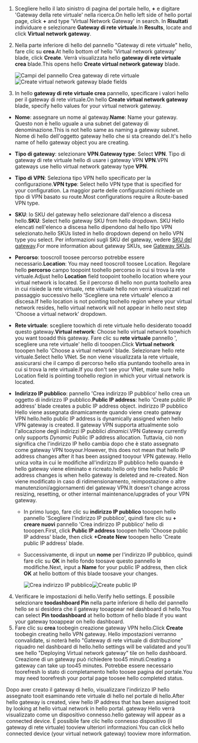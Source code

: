 1. <span data-ttu-id="b2409-101">Scegliere hello il lato sinistro di pagina del portale hello,  **+**  e digitare 'Gateway della rete virtuale' nella ricerca.</span><span class="sxs-lookup"><span data-stu-id="b2409-101">On hello left side of hello portal page, click **+** and type 'Virtual Network Gateway' in search.</span></span> <span data-ttu-id="b2409-102">In **Risultati** individuare e selezionare **Gateway di rete virtuale**.</span><span class="sxs-lookup"><span data-stu-id="b2409-102">In **Results**, locate and click **Virtual network gateway**.</span></span>
2. <span data-ttu-id="b2409-103">Nella parte inferiore di hello del pannello "Gateway di rete virtuale" hello, fare clic su **crea**.</span><span class="sxs-lookup"><span data-stu-id="b2409-103">At hello bottom of hello 'Virtual network gateway' blade, click **Create**.</span></span> <span data-ttu-id="b2409-104">Verrà visualizzata hello **gateway di rete virtuale crea** blade.</span><span class="sxs-lookup"><span data-stu-id="b2409-104">This opens hello **Create virtual network gateway** blade.</span></span>

    <span data-ttu-id="b2409-105">![Campi del pannello Crea gateway di rete virtuale](./media/vpn-gateway-add-gw-s2s-rm-portal-include/vnet_gw.png "Nuovo gateway")</span><span class="sxs-lookup"><span data-stu-id="b2409-105">![Create virtual network gateway blade fields](./media/vpn-gateway-add-gw-s2s-rm-portal-include/vnet_gw.png "New gateway")</span></span>

3. <span data-ttu-id="b2409-106">In hello **gateway di rete virtuale crea** pannello, specificare i valori hello per il gateway di rete virtuale.</span><span class="sxs-lookup"><span data-stu-id="b2409-106">On hello **Create virtual network gateway** blade, specify hello values for your virtual network gateway.</span></span>

  - <span data-ttu-id="b2409-107">**Nome**: assegnare un nome al gateway.</span><span class="sxs-lookup"><span data-stu-id="b2409-107">**Name**: Name your gateway.</span></span> <span data-ttu-id="b2409-108">Questo non è hello uguale a una subnet del gateway di denominazione.</span><span class="sxs-lookup"><span data-stu-id="b2409-108">This is not hello same as naming a gateway subnet.</span></span> <span data-ttu-id="b2409-109">Nome di hello dell'oggetto gateway hello che si sta creando del.</span><span class="sxs-lookup"><span data-stu-id="b2409-109">It's hello name of hello gateway object you are creating.</span></span>
  - <span data-ttu-id="b2409-110">**Tipo di gateway**: selezionare **VPN**.</span><span class="sxs-lookup"><span data-stu-id="b2409-110">**Gateway type**: Select **VPN**.</span></span> <span data-ttu-id="b2409-111">Tipo di gateway di rete virtuale hello di usare i gateway VPN **VPN**.</span><span class="sxs-lookup"><span data-stu-id="b2409-111">VPN gateways use hello virtual network gateway type **VPN**.</span></span> 
  - <span data-ttu-id="b2409-112">**Tipo di VPN**: Seleziona tipo VPN hello specificato per la configurazione.</span><span class="sxs-lookup"><span data-stu-id="b2409-112">**VPN type**: Select hello VPN type that is specified for your configuration.</span></span> <span data-ttu-id="b2409-113">La maggior parte delle configurazioni richiede un tipo di VPN basato su route.</span><span class="sxs-lookup"><span data-stu-id="b2409-113">Most configurations require a Route-based VPN type.</span></span>
  - <span data-ttu-id="b2409-114">**SKU**: lo SKU del gateway hello selezionare dall'elenco a discesa hello.</span><span class="sxs-lookup"><span data-stu-id="b2409-114">**SKU**: Select hello gateway SKU from hello dropdown.</span></span> <span data-ttu-id="b2409-115">SKU Hello elencati nell'elenco a discesa hello dipendono dal hello tipo VPN selezionato.</span><span class="sxs-lookup"><span data-stu-id="b2409-115">hello SKUs listed in hello dropdown depend on hello VPN type you select.</span></span> <span data-ttu-id="b2409-116">Per informazioni sugli SKU del gateway, vedere [SKU del gateway](../articles/vpn-gateway/vpn-gateway-about-vpn-gateway-settings.md#gwsku).</span><span class="sxs-lookup"><span data-stu-id="b2409-116">For more information about gateway SKUs, see [Gateway SKUs](../articles/vpn-gateway/vpn-gateway-about-vpn-gateway-settings.md#gwsku).</span></span>
  - <span data-ttu-id="b2409-117">**Percorso**: tooscroll toosee percorso potrebbe essere necessario.</span><span class="sxs-lookup"><span data-stu-id="b2409-117">**Location**: You may need tooscroll toosee Location.</span></span> <span data-ttu-id="b2409-118">Regolare hello **percorso** campo toopoint toohello percorso in cui si trova la rete virtuale.</span><span class="sxs-lookup"><span data-stu-id="b2409-118">Adjust hello **Location** field toopoint toohello location where your virtual network is located.</span></span> <span data-ttu-id="b2409-119">Se il percorso di hello non punta toohello area in cui risiede la rete virtuale, rete virtuale hello non verrà visualizzati nel passaggio successivo hello 'Scegliere una rete virtuale' elenco a discesa.</span><span class="sxs-lookup"><span data-stu-id="b2409-119">If hello location is not pointing toohello region where your virtual network resides, hello virtual network will not appear in hello next step 'Choose a virtual network' dropdown.</span></span>
  - <span data-ttu-id="b2409-120">**Rete virtuale**: scegliere toowhich di rete virtuale hello desiderato tooadd questo gateway.</span><span class="sxs-lookup"><span data-stu-id="b2409-120">**Virtual network**: Choose hello virtual network toowhich you want tooadd this gateway.</span></span> <span data-ttu-id="b2409-121">Fare clic su **rete virtuale** pannello ', scegliere una rete virtuale' hello di tooopen.</span><span class="sxs-lookup"><span data-stu-id="b2409-121">Click **Virtual network** tooopen hello 'Choose a virtual network' blade.</span></span> <span data-ttu-id="b2409-122">Selezionare hello rete virtuale.</span><span class="sxs-lookup"><span data-stu-id="b2409-122">Select hello VNet.</span></span> <span data-ttu-id="b2409-123">Se non viene visualizzata la rete virtuale, assicurarsi che il campo di percorso hello stia puntando toohello area in cui si trova la rete virtuale.</span><span class="sxs-lookup"><span data-stu-id="b2409-123">If you don't see your VNet, make sure hello Location field is pointing toohello region in which your virtual network is located.</span></span>
  - <span data-ttu-id="b2409-124">**Indirizzo IP pubblico**: pannello 'Crea indirizzo IP pubblico' hello crea un oggetto di indirizzo IP pubblico.</span><span class="sxs-lookup"><span data-stu-id="b2409-124">**Public IP address**: hello 'Create public IP address' blade creates a public IP address object.</span></span> <span data-ttu-id="b2409-125">indirizzo IP pubblico Hello viene assegnata dinamicamente quando viene creato gateway VPN hello.</span><span class="sxs-lookup"><span data-stu-id="b2409-125">hello public IP address is dynamically assigned when hello VPN gateway is created.</span></span> <span data-ttu-id="b2409-126">Il gateway VPN supporta attualmente solo l'allocazione degli indirizzi IP pubblici *dinamici*.</span><span class="sxs-lookup"><span data-stu-id="b2409-126">VPN Gateway currently only supports *Dynamic* Public IP address allocation.</span></span> <span data-ttu-id="b2409-127">Tuttavia, ciò non significa che l'indirizzo IP hello cambia dopo che è stato assegnato come gateway VPN tooyour.</span><span class="sxs-lookup"><span data-stu-id="b2409-127">However, this does not mean that hello IP address changes after it has been assigned tooyour VPN gateway.</span></span> <span data-ttu-id="b2409-128">Hello unica volta in cui le modifiche all'indirizzo IP pubblico hello quando è hello gateway viene eliminato e ricreato.</span><span class="sxs-lookup"><span data-stu-id="b2409-128">hello only time hello Public IP address changes is when hello gateway is deleted and re-created.</span></span> <span data-ttu-id="b2409-129">Non viene modificato in caso di ridimensionamento, reimpostazione o altre manutenzioni/aggiornamenti del gateway VPN.</span><span class="sxs-lookup"><span data-stu-id="b2409-129">It doesn't change across resizing, resetting, or other internal maintenance/upgrades of your VPN gateway.</span></span>

    - <span data-ttu-id="b2409-130">In primo luogo, fare clic su **indirizzo IP pubblico** tooopen hello pannello 'Scegliere l'indirizzo IP pubblico', quindi fare clic su **+ creare nuovi** pannello 'Crea indirizzo IP pubblico' hello di tooopen.</span><span class="sxs-lookup"><span data-stu-id="b2409-130">First, click **Public IP address** tooopen hello 'Choose public IP address' blade, then click **+Create New** tooopen hello 'Create public IP address' blade.</span></span>
    - <span data-ttu-id="b2409-131">Successivamente, di input un **nome** per l'indirizzo IP pubblico, quindi fare clic su **OK** in hello fondo toosave questo pannello le modifiche.</span><span class="sxs-lookup"><span data-stu-id="b2409-131">Next, input a **Name** for your public IP address, then click **OK** at hello bottom of this blade toosave your changes.</span></span>

      <span data-ttu-id="b2409-132">![Crea indirizzo IP pubblico](./media/vpn-gateway-add-gw-s2s-rm-portal-include/pip.png "Crea indirizzo IP pubblico")</span><span class="sxs-lookup"><span data-stu-id="b2409-132">![Create public IP](./media/vpn-gateway-add-gw-s2s-rm-portal-include/pip.png "Create PIP")</span></span>

4. <span data-ttu-id="b2409-133">Verificare le impostazioni di hello.</span><span class="sxs-lookup"><span data-stu-id="b2409-133">Verify hello settings.</span></span> <span data-ttu-id="b2409-134">È possibile selezionare **toodashboard Pin** nella parte inferiore di hello del pannello hello se si desidera che il gateway tooappear nel dashboard di hello.</span><span class="sxs-lookup"><span data-stu-id="b2409-134">You can select **Pin toodashboard** at hello bottom of hello blade if you want your gateway tooappear on hello dashboard.</span></span> 
5. <span data-ttu-id="b2409-135">Fare clic su **crea** toobegin creazione gateway VPN hello.</span><span class="sxs-lookup"><span data-stu-id="b2409-135">Click **Create** toobegin creating hello VPN gateway.</span></span> <span data-ttu-id="b2409-136">Hello impostazioni verranno convalidate, si noterà hello "Gateway di rete virtuale di distribuzione" riquadro nel dashboard di hello.</span><span class="sxs-lookup"><span data-stu-id="b2409-136">hello settings will be validated and you'll see hello "Deploying Virtual network gateway" tile on hello dashboard.</span></span> <span data-ttu-id="b2409-137">Creazione di un gateway può richiedere too45 minuti.</span><span class="sxs-lookup"><span data-stu-id="b2409-137">Creating a gateway can take up too45 minutes.</span></span> <span data-ttu-id="b2409-138">Potrebbe essere necessario toorefresh lo stato di completamento hello toosee pagina del portale.</span><span class="sxs-lookup"><span data-stu-id="b2409-138">You may need toorefresh your portal page toosee hello completed status.</span></span>

<span data-ttu-id="b2409-139">Dopo aver creato il gateway di hello, visualizzare l'indirizzo IP hello assegnato tooit esaminando rete virtuale di hello nel portale di hello.</span><span class="sxs-lookup"><span data-stu-id="b2409-139">After hello gateway is created, view hello IP address that has been assigned tooit by looking at hello virtual network in hello portal.</span></span> <span data-ttu-id="b2409-140">gateway Hello verrà visualizzato come un dispositivo connesso.</span><span class="sxs-lookup"><span data-stu-id="b2409-140">hello gateway will appear as a connected device.</span></span> <span data-ttu-id="b2409-141">È possibile fare clic hello connesso dispositivo (il gateway di rete virtuale) tooview ulteriori informazioni.</span><span class="sxs-lookup"><span data-stu-id="b2409-141">You can click hello connected device (your virtual network gateway) tooview more information.</span></span>
